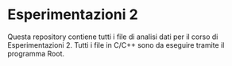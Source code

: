 # Esperimentazioni 2
Questa repository contiene tutti i file di analisi dati per il corso di Esperimentazioni 2.
Tutti i file in C/C++ sono da eseguire tramite il programma Root.

